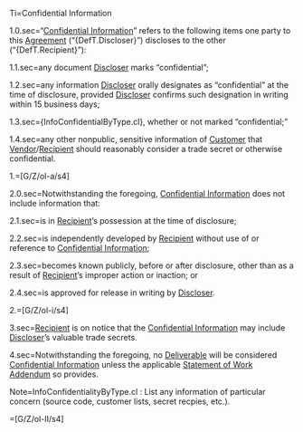 Ti=Confidential Information

1.0.sec=“<a href='#Def.Confidential_Information.sec' class='definedterm'>Confidential Information</a>” refers to the following items one party to this <a href='#Def.Agreement.sec' class='definedterm'>Agreement</a> (“{DefT.Discloser}”) discloses to the other (“{DefT.Recipient}”):

1.1.sec=any document <a href='#Def.Discloser.sec' class='definedterm'>Discloser</a> marks “confidential”;

1.2.sec=any information <a href='#Def.Discloser.sec' class='definedterm'>Discloser</a> orally designates as “confidential” at the time of disclosure, provided <a href='#Def.Discloser.sec' class='definedterm'>Discloser</a> confirms such designation in writing within 15 business days;

1.3.sec={InfoConfidentialByType.cl}, whether or not marked “confidential;”

1.4.sec=any other nonpublic, sensitive information of <a href='#Def.Customer.sec' class='definedterm'>Customer</a> that <a href='#Def.Vendor.sec' class='definedterm'>Vendor</a>/<a href='#Def.Recipient.sec' class='definedterm'>Recipient</a> should reasonably consider a trade secret or otherwise confidential.

1.=[G/Z/ol-a/s4]

2.0.sec=Notwithstanding the foregoing, <a href='#Def.Confidential_Information.sec' class='definedterm'>Confidential Information</a> does not include information that:

2.1.sec=is in <a href='#Def.Recipient.sec' class='definedterm'>Recipient</a>’s possession at the time of disclosure;

2.2.sec=is independently developed by <a href='#Def.Recipient.sec' class='definedterm'>Recipient</a> without use of or reference to <a href='#Def.Confidential_Information.sec' class='definedterm'>Confidential Information</a>;

2.3.sec=becomes known publicly, before or after disclosure, other than as a result of <a href='#Def.Recipient.sec' class='definedterm'>Recipient</a>’s improper action or inaction; or

2.4.sec=is approved for release in writing by <a href='#Def.Discloser.sec' class='definedterm'>Discloser</a>.

2.=[G/Z/ol-i/s4]

3.sec=<a href='#Def.Recipient.sec' class='definedterm'>Recipient</a> is on notice that the <a href='#Def.Confidential_Information.sec' class='definedterm'>Confidential Information</a> may include <a href='#Def.Discloser.sec' class='definedterm'>Discloser</a>’s valuable trade secrets.

4.sec=Notwithstanding the foregoing, no <a href='#Def.Deliverable.sec' class='definedterm'>Deliverable</a> will be considered <a href='#Def.Confidential_Information.sec' class='definedterm'>Confidential Information</a> unless the applicable <a href='#Def.Statement_of_Work.sec' class='definedterm'>Statement of Work</a> <a href='#Def.Addendum.sec' class='definedterm'>Addendum</a> so provides.

Note=InfoConfidentialityByType.cl : List any information of particular concern (source code, customer lists, secret recpies, etc.).

=[G/Z/ol-II/s4]
